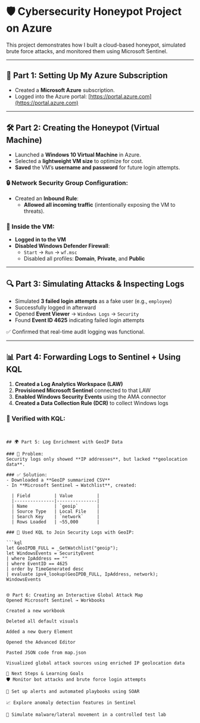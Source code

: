 # 🛡️ Cybersecurity Honeypot Project on Azure

This project demonstrates how I built a cloud-based honeypot, simulated brute force attacks, and monitored them using Microsoft Sentinel.

---

## 🧩 Part 1: Setting Up My Azure Subscription

- Created a **Microsoft Azure** subscription.
- Logged into the Azure portal: [https://portal.azure.com](https://portal.azure.com)

---

## 🛠️ Part 2: Creating the Honeypot (Virtual Machine)

- Launched a **Windows 10 Virtual Machine** in Azure.
- Selected a **lightweight VM size** to optimize for cost.
- **Saved** the VM’s **username and password** for future login attempts.

### 🔒 Network Security Group Configuration:

- Created an **Inbound Rule**:
  - **Allowed all incoming traffic** (intentionally exposing the VM to threats).

### 🔧 Inside the VM:

- **Logged in to the VM**
- **Disabled Windows Defender Firewall**:
  - `Start` → `Run` → `wf.msc`
  - Disabled all profiles: **Domain**, **Private**, and **Public**

---

## 🔍 Part 3: Simulating Attacks & Inspecting Logs

- Simulated **3 failed login attempts** as a fake user (e.g., `employee`)
- Successfully logged in afterward
- Opened **Event Viewer** → `Windows Logs` → `Security`
- Found **Event ID 4625** indicating failed login attempts

✅ Confirmed that real-time audit logging was functional.

---

## 📊 Part 4: Forwarding Logs to Sentinel + Using KQL

1. **Created a Log Analytics Workspace (LAW)**
2. **Provisioned Microsoft Sentinel** connected to that LAW
3. **Enabled Windows Security Events** using the AMA connector
4. **Created a Data Collection Rule (DCR)** to collect Windows logs

### 🔎 Verified with KQL:

```kql


## 🌍 Part 5: Log Enrichment with GeoIP Data

### 🔎 Problem:
Security logs only showed **IP addresses**, but lacked **geolocation data**.

### ✅ Solution:
- Downloaded a **GeoIP summarized CSV**
- In **Microsoft Sentinel → Watchlist**, created:

  | Field         | Value         |
  |---------------|---------------|
  | Name          | `geoip`       |
  | Source Type   | Local File    |
  | Search Key    | `network`     |
  | Rows Loaded   | ~55,000       |

### 🧠 Used KQL to Join Security Logs with GeoIP:

```kql
let GeoIPDB_FULL = _GetWatchlist("geoip");
let WindowsEvents = SecurityEvent
| where IpAddress == ""
| where EventID == 4625
| order by TimeGenerated desc
| evaluate ipv4_lookup(GeoIPDB_FULL, IpAddress, network);
WindowsEvents


🌐 Part 6: Creating an Interactive Global Attack Map
Opened Microsoft Sentinel → Workbooks

Created a new workbook

Deleted all default visuals

Added a new Query Element

Opened the Advanced Editor

Pasted JSON code from map.json

Visualized global attack sources using enriched IP geolocation data

🔁 Next Steps & Learning Goals
🛡️ Monitor bot attacks and brute force login attempts

🔔 Set up alerts and automated playbooks using SOAR

📈 Explore anomaly detection features in Sentinel

🧪 Simulate malware/lateral movement in a controlled test lab
